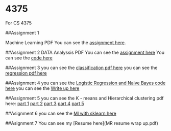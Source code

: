 # 4375
For CS 4375


##Assignment 1

Machine Learning PDF 
You can see the [assignment here](https://github.com/Manny1599/4375/blob/f8abffde925ed4686551747c7e0b49f5c28876a5/Assingment_1_4375.pdf).



##Assignment 2 
DATA Analyssis PDF
You can see the [assignment here](A2_writeup.pdf)
You can see the [code here](Assignment2.cpp)


##Assignment 3
you can see the [classification pdf here](Classification.pdf)
you can see the [regression pdf here](Regression.pdf)


##Assignment 4
you can see the [Logistic Regression and Naive Bayes  code here](HW4.cpp)
you can see the [Write up here](updated_A4doc.pdf)

##Assignment 5
you can see the K - means and Hierarchical clustering
pdf here:
[part 1](Part_One.pdf)
[part 2](SimiliarityAndEnsemble-part2-.pdf)
[part 3](clustering.pdf)
[part 4](Similarity_-_Dimensional_Reduction_.pdf)
[part 5](Part_5.pdf)

##Asignment 6
you can see the [Ml with sklearn here](ML_with_sklearn.pdf)

##Asignment 7
You can see my [Resume here](MR resume wrap up.pdf)
